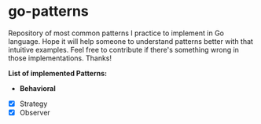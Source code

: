 # go-patterns
Repository of most common patterns I practice to implement in Go language.
Hope it will help someone to understand patterns better with that intuitive examples.
Feel free to contribute if there's something wrong in those implementations. Thanks!

**List of implemented Patterns:**
- **Behavioral**
- [x] Strategy 
- [x] Observer
